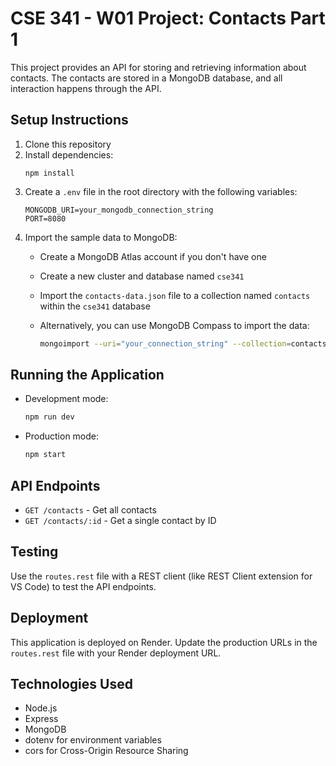# CSE 341 - W01 Project: Contacts Part 1

This project provides an API for storing and retrieving information about contacts. The contacts are stored in a MongoDB database, and all interaction happens through the API.

## Setup Instructions

1. Clone this repository
2. Install dependencies:
   ```
   npm install
   ```
3. Create a `.env` file in the root directory with the following variables:
   ```
   MONGODB_URI=your_mongodb_connection_string
   PORT=8080
   ```
4. Import the sample data to MongoDB:
   - Create a MongoDB Atlas account if you don't have one
   - Create a new cluster and database named `cse341`
   - Import the `contacts-data.json` file to a collection named `contacts` within the `cse341` database
   - Alternatively, you can use MongoDB Compass to import the data:

     ```bash
     mongoimport --uri="your_connection_string" --collection=contacts --file=contacts-data.json --jsonArray --db=cse341
     ```

## Running the Application

- Development mode:

  ```bash
  npm run dev
  ```

- Production mode:

  ```bash
  npm start
  ```

## API Endpoints

- `GET /contacts` - Get all contacts
- `GET /contacts/:id` - Get a single contact by ID

## Testing

Use the `routes.rest` file with a REST client (like REST Client extension for VS Code) to test the API endpoints.

## Deployment

This application is deployed on Render. Update the production URLs in the `routes.rest` file with your Render deployment URL.

## Technologies Used

- Node.js
- Express
- MongoDB
- dotenv for environment variables
- cors for Cross-Origin Resource Sharing
